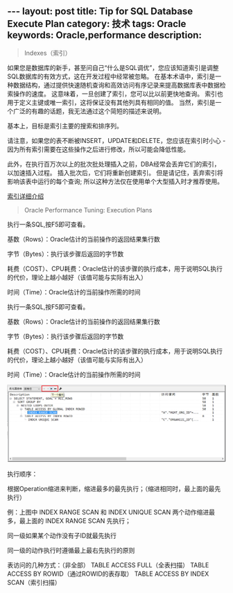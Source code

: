 ​---
layout: post
title: Tip for SQL Database Execute Plan
category: 技术
tags: Oracle
keywords: Oracle,performance
description:
---

>Indexes（索引）

如果您是数据库的新手，甚至问自己“什么是SQL调优”，您应该知道索引是调整SQL数据库的有效方式，这在开发过程中经常被忽略。 在基本术语中，索引是一种数据结构，通过提供快速随机查询和高效访问有序记录来提高数据库表中数据检索操作的速度。 这意味着，一旦创建了索引，您可以比以前更快地查询。
索引也用于定义主键或唯一索引，这将保证没有其他列具有相同的值。 当然，索引是一个广泛的有趣的话题，我无法通过这个简短的描述来说明。

基本上，目标是索引主要的搜索和排序列。

请注意，如果您的表不断被INSERT，UPDATE和DELETE，您应该在索引时小心 - 因为所有索引需要在这些操作之后进行修改，所以可能会降低性能。

此外，在执行百万次以上的批次批处理插入之前，DBA经常会丢弃它们的索引，以加速插入过程。 插入批次后，它们将重新创建索引。 但是请记住，丢弃索引将影响该表中运行的每个查询; 所以这种方法仅在使用单个大型插入时才推荐使用。

[索引详细介绍](https://baike.baidu.com/item/%E7%B4%A2%E5%BC%95/5716853?fr=aladdin)

>Oracle Performance Tuning: Execution Plans

执行一条SQL,按F5即可查看。

基数（Rows）：Oracle估计的当前操作的返回结果集行数

字节（Bytes）：执行该步骤后返回的字节数

耗费（COST）、CPU耗费：Oracle估计的该步骤的执行成本，用于说明SQL执行的代价，理论上越小越好（该值可能与实际有出入）

时间（Time）：Oracle估计的当前操作所需的时间

执行一条SQL,按F5即可查看。

基数（Rows）：Oracle估计的当前操作的返回结果集行数

字节（Bytes）：执行该步骤后返回的字节数

耗费（COST）、CPU耗费：Oracle估计的该步骤的执行成本，用于说明SQL执行的代价，理论上越小越好（该值可能与实际有出入）

时间（Time）：Oracle估计的当前操作所需的时间

![Image text](https://raw.githubusercontent.com/NeroLiang19/NeroLiang19.github.io/master/_src/Tech/Oracle-Tip-for-performance/Oracle-Tip-for-performance.png)

执行顺序：

根据Operation缩进来判断，缩进最多的最先执行；（缩进相同时，最上面的最先执行）

例：上图中 INDEX RANGE SCAN 和 INDEX UNIQUE SCAN 两个动作缩进最多，最上面的 INDEX RANGE SCAN 先执行；

同一级如果某个动作没有子ID就最先执行

同一级的动作执行时遵循最上最右先执行的原则

表访问的几种方式：（非全部）
TABLE ACCESS FULL（全表扫描）
TABLE ACCESS BY ROWID（通过ROWID的表存取）
TABLE ACCESS BY INDEX SCAN（索引扫描）
